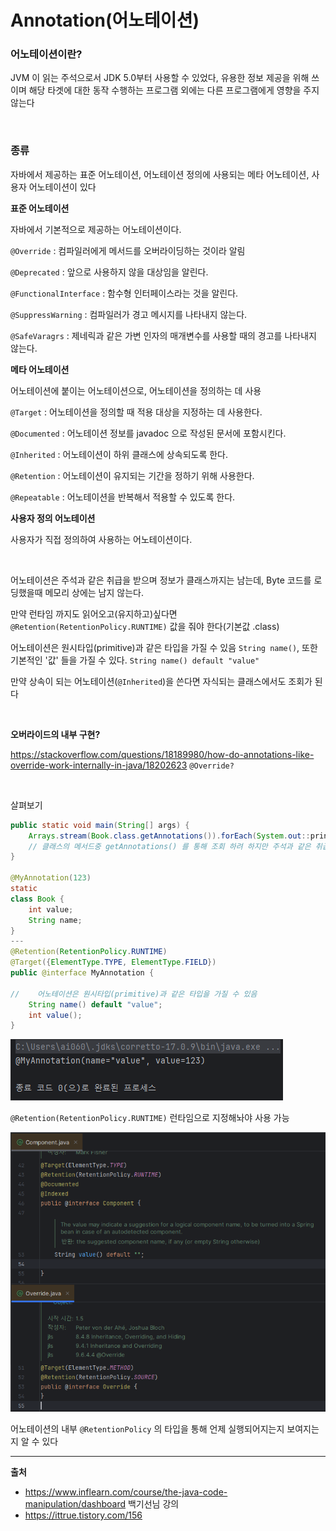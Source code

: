 # Annotation(어노테이션)

### 어노테이션이란?

JVM 이 읽는 주석으로서 JDK 5.0부터 사용할 수 있었다, 유용한 정보 제공을 위해 쓰이며 해당 타겟에 대한 동작 수행하는 프로그램 외에는 다른 프로그램에게 영향을 주지 않는다

<br>

### 종류

자바에서 제공하는 표준 어노테이션, 어노테이션 정의에 사용되는 메타 어노테이션, 사용자 어노테이션이 있다

**표준 어노테이션**

자바에서 기본적으로 제공하는 어노테이션이다.

`@Override` : 컴파일러에게 메서드를 오버라이딩하는 것이라 알림

`@Deprecated` : 앞으로 사용하지 않을 대상임을 알린다.

`@FunctionalInterface` : 함수형 인터페이스라는 것을 알린다.

`@SuppressWarning` : 컴파일러가 경고 메시지를 나타내지 않는다.

`@SafeVaragrs` : 제네릭과 같은 가변 인자의 매개변수를 사용할 때의 경고를 나타내지 않는다.

**메타 어노테이션**

어노테이션에 붙이는 어노테이션으로, 어노테이션을 정의하는 데 사용

`@Target` : 어노테이션을 정의할 때 적용 대상을 지정하는 데 사용한다.

`@Documented` : 어노테이션 정보를 javadoc 으로 작성된 문서에 포함시킨다.

`@Inherited` : 어노테이션이 하위 클래스에 상속되도록 한다.

`@Retention` : 어노테이션이 유지되는 기간을 정하기 위해 사용한다.

`@Repeatable` : 어노테이션을 반복해서 적용할 수 있도록 한다.

**사용자 정의 어노테이션**

사용자가 직접 정의하여 사용하는 어노테이션이다.

<br>

어노테이션은 주석과 같은 취급을 받으며 정보가 클래스까지는 남는데, Byte 코드를 로딩했을때 메모리 상에는 남지 않는다.

만약 런타임 까지도 읽어오고(유지하고)싶다면 `@Retention(RetentionPolicy.RUNTIME)` 값을 줘야 한다(기본값 .class)


어노테이션은 원시타입(primitive)과 같은 타입을 가질 수 있음 `String name()`, 또한 기본적인 '값' 들을 가질 수 있다. `String name() default "value"`

만약 상속이 되는 어노테이션(`@Inherited`)을 쓴다면 자식되는 클래스에서도 조회가 된다


<br>

**오버라이드의 내부 구현?**

https://stackoverflow.com/questions/18189980/how-do-annotations-like-override-work-internally-in-java/18202623 `@Override?`


<br>

살펴보기

```java
public static void main(String[] args) {
    Arrays.stream(Book.class.getAnnotations()).forEach(System.out::println);
    // 클래스의 메서드중 getAnnotations() 를 통해 조회 하려 하지만 주석과 같은 취급을 받아 조회 되지 않음
}

@MyAnnotation(123)
static
class Book {
    int value;
    String name;
}
---
@Retention(RetentionPolicy.RUNTIME)
@Target({ElementType.TYPE, ElementType.FIELD})
public @interface MyAnnotation {

//    어노테이션은 원시타입(primitive)과 같은 타입을 가질 수 있음
    String name() default "value";
    int value();
}
```

![img.png](annotation/annotation.png)

`@Retention(RetentionPolicy.RUNTIME)` 런타임으로 지정해놔야 사용 가능

![img.png](annotation/annotation%20inner%20structure.png)

어노테이션의 내부 `@RetentionPolicy` 의 타입을 통해 언제 실행되어지는지 보여지는지 알 수 있다 


---

**출처**

- https://www.inflearn.com/course/the-java-code-manipulation/dashboard 백기선님 강의
- https://ittrue.tistory.com/156 